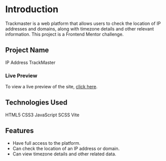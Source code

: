 
# **Introduction**  
Trackmaster is a web platform that allows users to check the location of IP addresses and domains, along with timezone details and other relevant information. This project is a Frontend Mentor challenge.  

## **Project Name**  
IP Address TrackMaster

### **Live Preview**  
To view a live preview of the site, [click here](#).  

## **Technologies Used**  

HTML5 CSS3 JavaScript SCSS Vite

## **Features**  
- Have full access to the platform.  
- Can check the location of an IP address or domain.  
- Can view timezone details and other related data.  

